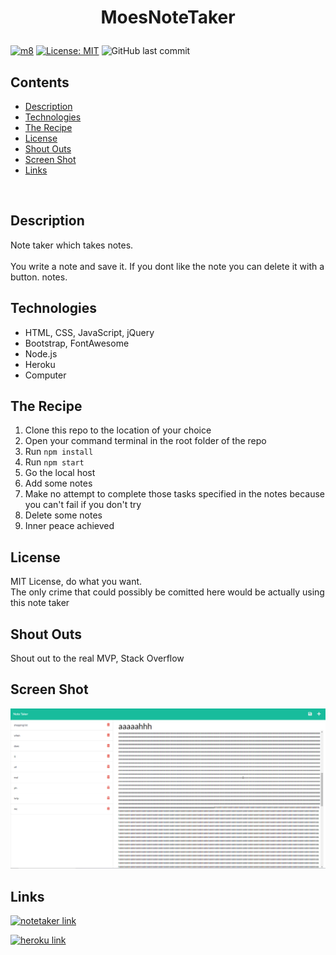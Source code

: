 
# **<p align="center"> MoesNoteTaker </p>**

[![m8](https://img.shields.io/badge/Contributors-Me-orange?style=flat&logo=github&logoColor=orange)](https://github.com/moeac)
[![License: MIT](https://img.shields.io/badge/License-MIT-yellow.svg)](https://opensource.org/licenses/MIT)
![GitHub last commit](https://img.shields.io/github/last-commit/moeac/MoesNoteTaker)

## **Contents**
- [Description](#description)
- [Technologies](#technologies)
- [The Recipe](#the-recipe)
- [License](#license)
- [Shout Outs](#shout-outs)
- [Screen Shot](#screen-shot)
- [Links](#links)

<br>

## **Description**
Note taker which takes notes. 
<br><br>
You write a note and save it. If you dont like the note you can delete it with a button. notes.

## **Technologies**
- HTML, CSS, JavaScript, jQuery
- Bootstrap, FontAwesome
- Node.js
- Heroku
- Computer

## **The Recipe**
1. Clone this repo to the location of your choice
2. Open your command terminal in the root folder of the repo
3. Run `npm install`
4. Run `npm start`
5. Go the local host
6. Add some notes
7. Make no attempt to complete those tasks specified in the notes because you can't fail if you don't try
8. Delete some notes
9. Inner peace achieved

## **License**

MIT License, do what you want. <br>
The only crime that could possibly be comitted here would be actually using this note taker

## **Shout Outs**

Shout out to the real MVP, Stack Overflow

## **Screen Shot**

![itssupposedtobeascreenshotofthenotetakerbutiguessyoureseeingthistext](public/assets/images/screenshot.PNG)

## **Links**
[![notetaker link](https://img.shields.io/badge/GitHubLink-MoesNoteTaker-orange?style=flat&logo=github&logoColor=orange)](https://github.com/moeac/MoesNoteTaker)

[![heroku link](https://img.shields.io/badge/HerokuLink-MoesNoteTaker-3B2F63?style=flat&logo=heroku&logoColor=3B2F63)](https://polar-coast-66124.herokuapp.com/)
